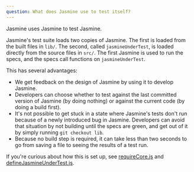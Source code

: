 ```yaml
---
question: What does Jasmine use to test itself?
---
```


Jasmine uses Jasmine to test Jasmine.

Jasmine's test suite loads two copies of Jasmine. The first is loaded from the
built files in `lib/`. The second, called `jasmineUnderTest`, is loaded directly
from the source files in `src/`. The first Jasmine is used to run the specs, and
the specs call functions on `jasmineUnderTest`.

This has several advantages:

* We get feedback on the design of Jasmine by using it to develop Jasmine.
* Developers can choose whether to test against the last committed version of
  Jasmine (by doing nothing) or against the current code (by doing a build 
  first).
* It's not possible to get stuck in a state where Jasmine's tests don't run 
  because of a newly introduced bug in Jasmine. Developers can avoid that
  situation by not building until the specs are green, and get out of it by
  simply running `git checkout lib`.
* Because no build step is required, it can take less than two seconds to go
  from saving a file to seeing the results of a test run.
  
If you're curious about how this is set up, see
[requireCore.js](https://github.com/jasmine/jasmine/blob/main/src/core/requireCore.js) and
[defineJasmineUnderTest.js](https://github.com/jasmine/jasmine/blob/main/spec/helpers/defineJasmineUnderTest.js).
